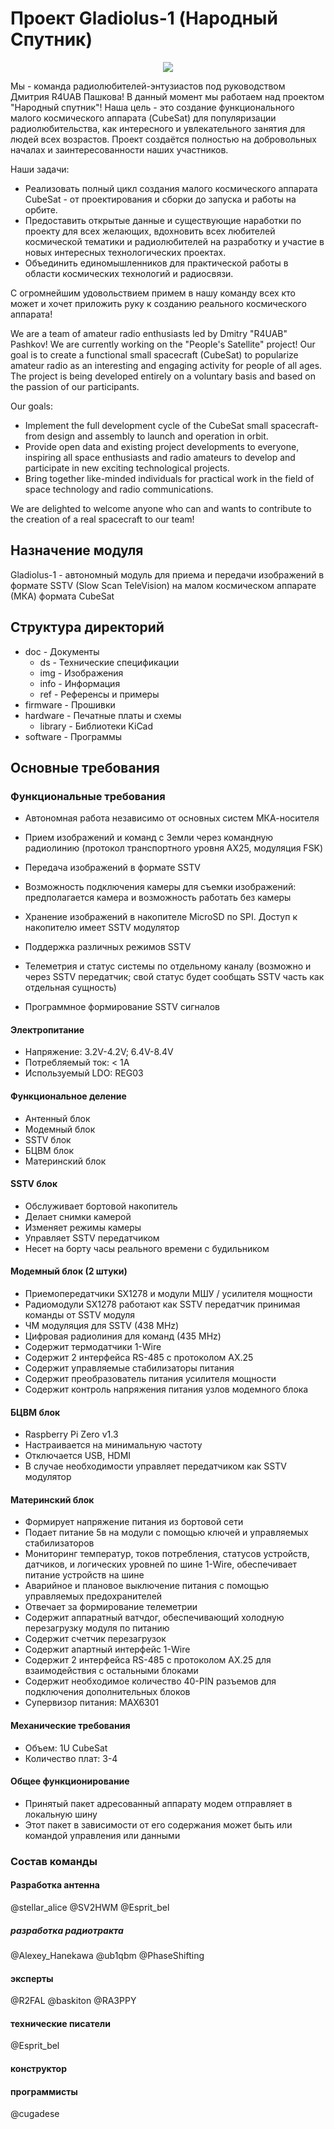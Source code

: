 # Проект Gladiolus-1 (Народный Спутник)
<div align="center"><img src="https://raw.githubusercontent.com/NarodniySputnik/Gladiolus-1/refs/heads/main/doc/img/logo.png"></div>

Мы - команда радиолюбителей-энтузиастов под руководством Дмитрия R4UAB Пашкова!
В данный момент мы работаем над проектом "Народный спутник"! 
Наша цель - это создание функционального малого космического аппарата (CubeSat) для популяризации радиолюбительства, как интересного и увлекательного занятия для людей всех возрастов. Проект создаётся полностью на добровольных началах и заинтересованности наших участников. 

Наши задачи: 

- Реализовать полный цикл создания малого космического аппарата CubeSat - от проектирования и сборки до запуска и работы на орбите. 
- Предоставить открытые данные и существующие наработки по проекту для всех желающих, вдохновить всех любителей космической тематики и радиолюбителей на разработку и участие в новых интересных технологических проектах. 
- Объединить единомышленников для практической работы в области космических технологий и радиосвязи.

С огромнейшим удовольствием примем в нашу команду всех кто может и хочет приложить руку к созданию реального космического аппарата!

We are a team of amateur radio enthusiasts led by Dmitry "R4UAB" Pashkov!
We are currently working on the "People's Satellite" project! Our goal is to create a functional small spacecraft (CubeSat) to popularize amateur radio as an interesting and engaging activity for people of all ages. The project is being developed entirely on a voluntary basis and based on the passion of our participants.

Our goals:

- Implement the full development cycle of the CubeSat small spacecraft-from design and assembly to launch and operation in orbit.
- Provide open data and existing project developments to everyone, inspiring all space enthusiasts and radio amateurs to develop and participate in new exciting technological projects.
- Bring together like-minded individuals for practical work in the field of space technology and radio communications.

We are delighted to welcome anyone who can and wants to contribute to the creation of a real spacecraft to our team!

## Назначение модуля
Gladiolus-1 - автономный модуль для приема и передачи изображений в формате SSTV (Slow Scan TeleVision) на малом космическом аппарате (МКА) формата CubeSat

## Структура директорий
- doc - Документы
	- ds - Технические спецификации
	- img - Изображения
	- info - Информация
	- ref - Референсы и примеры
- firmware - Прошивки
- hardware - Печатные платы и схемы
	- library - Библиотеки KiCad
- software - Программы

## Основные требования

### Функциональные требования
- Автономная работа независимо от основных систем МКА-носителя
- Прием изображений и команд с Земли через командную радиолинию (протокол транспортного уровня AX25, модуляция FSK)
- Передача изображений в формате SSTV
- Возможность подключения камеры для съемки изображений: предполагается камера и возможность работать без камеры
- Хранение изображений в накопителе MicroSD по SPI. Доступ к накопителю имеет SSTV модулятор

- Поддержка различных режимов SSTV
- Телеметрия и статус системы по отдельному каналу (возможно и через SSTV передатчик; свой статус будет сообщать SSTV часть как отдельная сущность)
- Программное формирование SSTV сигналов

#### Электропитание
- Напряжение: 3.2V-4.2V; 6.4V-8.4V
- Потребляемый ток: < 1А
- Используемый LDO: REG03

#### Функциональное деление
- Антенный блок 
- Модемный блок
- SSTV блок
- БЦВМ блок
- Материнский блок 

#### SSTV блок
 - Обслуживает бортовой накопитель
 - Делает снимки камерой
 - Изменяет режимы камеры
 - Управляет SSTV передатчиком
 - Несет на борту часы реального времени с будильником

#### Модемный блок (2 штуки)
- Приемопередатчики SX1278 и модули МШУ / усилителя мощности
- Радиомодули SX1278 работают как SSTV передатчик принимая команды от SSTV модуля
- ЧМ модуляция для SSTV (438 MHz)
- Цифровая радиолиния для команд (435 MHz)
- Содержит термодатчики 1-Wire
- Содержит 2 интерфейса RS-485 c протоколом AX.25
- Содержит управляемые стабилизаторы питания
- Содержит преобразователь питания усилителя мощности
- Содержит контроль напряжения питания узлов модемного блока 

#### БЦВМ блок
- Raspberry Pi Zero v1.3
- Настраивается на минимальную частоту
- Отключается USB, HDMI
- В случае необходимости управляет передатчиком как SSTV модулятор

#### Материнский блок
- Формирует напряжение питания из бортовой сети
- Подает питание 5в на модули с помощью ключей и управляемых стабилизаторов
- Мониторинг температур, токов потребления, статусов устройств, датчиков, и логических уровней по шине 1-Wire, обеспечивает питание устройств на шине
- Аварийное и плановое выключение питания с помощью управляемых предохранителей
- Отвечает за формирование телеметрии
- Содержит аппаратный ватчдог, обеспечивающий холодную перезагрузку модуля по питанию
- Содержит счетчик перезагрузок
- Содержит апартный интерфейс 1-Wire
- Содержит 2 интерфейса RS-485 с протоколом AX.25 для взаимодействия с остальными блоками
- Содержит необходимое количество 40-PIN разъемов для подключения дополнительных блоков
- Супервизор питания: MAX6301
  
#### Механические требования
- Объем: 1U CubeSat
- Количество плат: 3-4

#### Общее функционирование
- Принятый пакет адресованный аппарату модем отправляет в локальную шину
- Этот пакет в зависимости от его содержания может быть или командой управления или данными


### Состав команды

#### Разработка антенна

@stellar_alice
@SV2HWM
@Esprit_bel

##### разработка радиотракта

@Alexey_Hanekawa
@ub1qbm
@PhaseShifting

#### эксперты

@R2FAL
@baskiton
@RA3PPY

#### технические писатели

@Esprit_bel

#### конструктор

#### программисты

@cugadese
